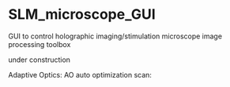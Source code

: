 # SLM_microscope_GUI
GUI to control holographic imaging/stimulation microscope
	image processing toolbox

under construction

Adaptive Optics:
	AO auto optimization scan:
